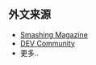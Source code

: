 ## 外文来源
- [Smashing Magazine](https://www.smashingmagazine.com/)
- [DEV Community](https://dev.to/)
- 更多..